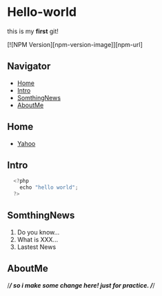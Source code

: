 # Hello-world
this is my **first** git!

[![NPM Version][npm-version-image]][npm-url]

## Navigator
- [Home](#Home)
- [Intro](#Intro)
- [SomthingNews](#SomthingNews)
- [AboutMe](#AboutMe)

## Home
  - [Yahoo](http://www.yahoo.com.tw)

## Intro
```js
  <?php
    echo "hello world";
  ?>
```

## SomthingNews
1. Do you know...
2. What is XXX...
3. Lastest News

## AboutMe

/*****************/
so i make some change here!
just for practice.
/*****************/
